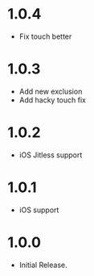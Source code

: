 # 1.0.4
- Fix touch better

# 1.0.3
- Add new exclusion
- Add hacky touch fix

# 1.0.2
- iOS Jitless support

# 1.0.1
- iOS support

# 1.0.0
- Initial Release.
